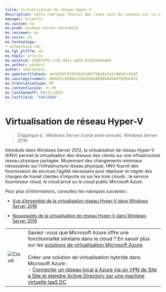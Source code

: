 ```yaml
---
title: Virtualisation de réseau Hyper-V
description: Cette rubrique fournit des liens vers du contenu sur la virtualisation de réseau Hyper-V dans Windows Server 2016.
manager: brianlic
ms.custom: na
ms.prod: windows-server-threshold
ms.reviewer: na
ms.suite: na
ms.technology:
- networking-sdn
ms.tgt_pltfrm: na
ms.topic: article
ms.assetid: 150976f0-ccd5-487a-a458-92261444a846
ms.author: pashort
author: shortpatti
ms.openlocfilehash: daf8d507258328d2199779b48a7a5c98567c919f
ms.sourcegitcommit: 0d0b32c8986ba7db9536e0b8648d4ddf9b03e452
ms.translationtype: MT
ms.contentlocale: fr-FR
ms.lasthandoff: 04/17/2019
ms.locfileid: "59812060"
---
```

# <a name="hyper-v-network-virtualization"></a>Virtualisation de réseau Hyper-V

>S’applique à : Windows Server (canal semi-annuel), Windows Server 2016

Introduite dans Windows Server 2012, la virtualisation de réseau Hyper-V (HNV) permet la virtualisation des réseaux des clients sur une infrastructure réseau physique partagée. Moyennant des changements minimaux nécessaires sur l’infrastructure réseau physique, HNV fournit des fournisseurs de services l’agilité nécessaire pour déployer et migrer des charges de travail clientes n’importe où sur les trois clouds : le service fournisseur cloud, le cloud privé ou le cloud public Microsoft Azure.  
  
Pour plus d’informations, consultez les rubriques suivantes :  
  
-   [Vue d’ensemble de la virtualisation réseau Hyper-V dans Windows Server 2016](../../../sdn/technologies/hyper-v-network-virtualization/hyperv-network-virtualization-overview-windows-server.md)  
  
-   [Nouveautés de la virtualisation de réseau Hyper-V dans Windows Server 2016](../../../sdn/technologies/hyper-v-network-virtualization/whats-new-hyperv-network-virtualization-windows-server.md)  
  
|||  
|-|-|  
|![Cloud](../../../media/Hyper-V-Network-Virtualization/All_Symbols_Cloud.png)|Saviez-vous que Microsoft Azure offre une fonctionnalité similaire dans le cloud ? En savoir plus sur les [solutions de virtualisation Microsoft Azure](https://aka.ms/f9bh7g).<br /><br />Créer une solution de virtualisation hybride dans Microsoft Azure :<br />- [Connecter un réseau local à Azure via un VPN de Site à Site et étendre Active Directory sur une machine virtuelle IaaS DC](https://aka.ms/d1dinb)|  